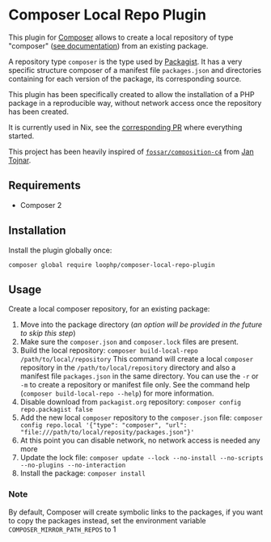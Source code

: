 # Composer Local Repo Plugin

This plugin for [Composer][composer website] allows to create a local repository
of type "composer" ([see documentation][composer repository]) from an existing
package.

A repository type `composer` is the type used by [Packagist][composer website].
It has a very specific structure composer of a manifest file `packages.json` and
directories containing for each version of the package, its corresponding
source.

This plugin has been specifically created to allow the installation of a PHP
package in a reproducible way, without network access once the repository has
been created.

It is currently used in Nix, see the [corresponding PR][php builder pr] where
everything started.

This project has been heavily inspired of
[`fossar/composition-c4`][fossar/composition-c4] from [Jan Tojnar][Jan Tojnar].

## Requirements

- Composer 2

## Installation

Install the plugin globally once:

```
composer global require loophp/composer-local-repo-plugin
```

## Usage

Create a local composer repository, for an existing package:

1. Move into the package directory (_an option will be provided in the future to
   skip this step_)
2. Make sure the `composer.json` and `composer.lock` files are present.
3. Build the local repository:
   `composer build-local-repo /path/to/local/repository` This command will
   create a local `composer` repository in the `/path/to/local/repository`
   directory and also a manifest file `packages.json` in the same directory. You
   can use the `-r` or `-m` to create a repository or manifest file only. See
   the command help (`composer build-local-repo --help`) for more information.
4. Disable download from `packagist.org` repository:
   `composer config repo.packagist false`
5. Add the new local `composer` repository to the `composer.json` file:
   `composer config repo.local '{"type": "composer", "url": "file:///path/to/local/reposity/packages.json"}'`
6. At this point you can disable network, no network access is needed any more
7. Update the lock file:
   `composer update --lock --no-install --no-scripts --no-plugins --no-interaction`
8. Install the package: `composer install`

### Note

By default, Composer will create symbolic links to the packages, if you want to
copy the packages instead, set the environment variable
`COMPOSER_MIRROR_PATH_REPOS` to 1

[composer website]: https://getcomposer.org/
[fossar/composition-c4]: https://github.com/fossar/composition-c4/
[Jan Tojnar]: https://github.com/jtojnar
[composer repository]: https://getcomposer.org/doc/05-repositories.md#composer
[php builder pr]: https://github.com/NixOS/nixpkgs/pull/225401
